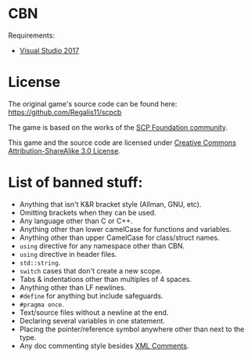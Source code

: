 # CBN

Requirements:
* [Visual Studio 2017][vs2017]

# License

The original game's source code can be found here: https://github.com/Regalis11/scpcb

The game is based on the works of the [SCP Foundation community][scp-wiki].

This game and the source code are licensed under [Creative Commons Attribution-ShareAlike 3.0 License][cc3.0].

# List of banned stuff:

* Anything that isn't K&R bracket style (Allman, GNU, etc).
* Omitting brackets when they can be used.
* Any language other than C or C++.
* Anything other than lower camelCase for functions and variables.
* Anything other than upper CamelCase for class/struct names.
* `using` directive for any namespace other than CBN.
* `using` directive in header files.
* `std::string`.
* `switch` cases that don't create a new scope.
* Tabs & indentations other than multiples of 4 spaces.
* Anything other than LF newlines.
* `#define` for anything but include safeguards.
* `#pragma once`.
* Text/source files without a newline at the end.
* Declaring several variables in one statement.
* Placing the pointer/reference symbol anywhere other than next to the type.
* Any doc commenting style besides [XML Comments][xmldoc].

[vs2017]: https://visualstudio.microsoft.com/vs/
[scp-wiki]: http://www.scp-wiki.net/
[cc3.0]: http://creativecommons.org/licenses/by-sa/3.0/
[xmldoc]: https://www.stack.nl/~dimitri/doxygen/manual/xmlcmds.html
